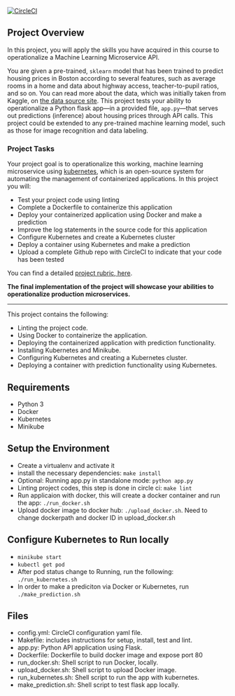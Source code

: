 [![CircleCI](https://dl.circleci.com/status-badge/img/gh/ismail-30/Operationalize-a-Machine-Learning-Microservice-API/tree/master.svg?style=svg)](https://dl.circleci.com/status-badge/redirect/gh/ismail-30/Operationalize-a-Machine-Learning-Microservice-API/tree/master)

## Project Overview

In this project, you will apply the skills you have acquired in this course to operationalize a Machine Learning Microservice API. 

You are given a pre-trained, `sklearn` model that has been trained to predict housing prices in Boston according to several features, such as average rooms in a home and data about highway access, teacher-to-pupil ratios, and so on. You can read more about the data, which was initially taken from Kaggle, on [the data source site](https://www.kaggle.com/c/boston-housing). This project tests your ability to operationalize a Python flask app—in a provided file, `app.py`—that serves out predictions (inference) about housing prices through API calls. This project could be extended to any pre-trained machine learning model, such as those for image recognition and data labeling.

### Project Tasks

Your project goal is to operationalize this working, machine learning microservice using [kubernetes](https://kubernetes.io/), which is an open-source system for automating the management of containerized applications. In this project you will:
* Test your project code using linting
* Complete a Dockerfile to containerize this application
* Deploy your containerized application using Docker and make a prediction
* Improve the log statements in the source code for this application
* Configure Kubernetes and create a Kubernetes cluster
* Deploy a container using Kubernetes and make a prediction
* Upload a complete Github repo with CircleCI to indicate that your code has been tested

You can find a detailed [project rubric, here](https://review.udacity.com/#!/rubrics/2576/view).

**The final implementation of the project will showcase your abilities to operationalize production microservices.**

---
This project contains the following:

- Linting the project code.
- Using Docker to containerize the application.
- Deploying the containerized application with prediction functionality.
- Installing Kubernetes and Minikube.
- Configuring Kubernetes and creating a Kubernetes cluster.
- Deploying a container with prediction functionality using Kubernetes.


## Requirements
* Python 3
* Docker
* Kubernetes
* Minikube

## Setup the Environment
- Create a virtualenv and activate it
- install the necessary dependencies: `make install`
- Optional: Running app.py in standalone mode: `python app.py`
- Linting project codes, this step is done in circle ci: `make lint`
- Run applicaion with docker, this will create a docker container and run the app: `./run_docker.sh`
- Upload docker image to docker hub: `./upload_docker.sh`. Need to change dockerpath and docker ID in upload_docker.sh

## Configure Kubernetes to Run locally
- `minikube start`
- `kubectl get pod`
- After pod status change to Running, run the following: `./run_kubernetes.sh`
- In order to make a prediciton via Docker or Kubernetes, run `./make_prediction.sh`

## Files
- config.yml: CircleCI configuration yaml file.
- Makefile: includes instructions for setup, install, test and lint.
- app.py: Python API application using Flask.
- Dockerfile: Dockerfile to build docker image and expose port 80
- run_docker.sh: Shell script to run Docker, locally.
- upload_docker.sh: Shell script to upload Docker image.
- run_kubernetes.sh: Shell script to run the app with kubernetes.
- make_prediction.sh: Shell script to test flask app locally.

